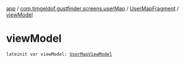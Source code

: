 [app](../../index.md) / [com.timgeldof.gustfinder.screens.userMap](../index.md) / [UserMapFragment](index.md) / [viewModel](./view-model.md)

# viewModel

`lateinit var viewModel: `[`UserMapViewModel`](../-user-map-view-model/index.md)